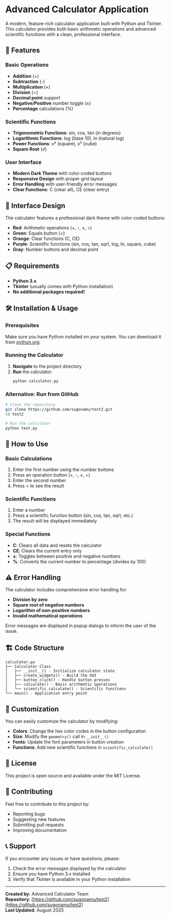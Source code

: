 # Advanced Calculator Application

A modern, feature-rich calculator application built with Python and Tkinter. This calculator provides both basic arithmetic operations and advanced scientific functions with a clean, professional interface.

## 🚀 Features

### Basic Operations
- **Addition** (+)
- **Subtraction** (-)
- **Multiplication** (×)
- **Division** (÷)
- **Decimal point** support
- **Negative/Positive** number toggle (±)
- **Percentage** calculations (%)

### Scientific Functions
- **Trigonometric Functions**: sin, cos, tan (in degrees)
- **Logarithmic Functions**: log (base 10), ln (natural log)
- **Power Functions**: x² (square), x³ (cube)
- **Square Root** (√)

### User Interface
- **Modern Dark Theme** with color-coded buttons
- **Responsive Design** with proper grid layout
- **Error Handling** with user-friendly error messages
- **Clear Functions**: C (clear all), CE (clear entry)

## 🎨 Interface Design

The calculator features a professional dark theme with color-coded buttons:
- **Red**: Arithmetic operations (+, -, ×, ÷)
- **Green**: Equals button (=)
- **Orange**: Clear functions (C, CE)
- **Purple**: Scientific functions (sin, cos, tan, sqrt, log, ln, square, cube)
- **Gray**: Number buttons and decimal point

## 📋 Requirements

- **Python 3.x**
- **Tkinter** (usually comes with Python installation)
- **No additional packages required!**

## 🛠️ Installation & Usage

### Prerequisites
Make sure you have Python installed on your system. You can download it from [python.org](https://python.org).

### Running the Calculator

1. **Navigate** to the project directory
2. **Run** the calculator:
   ```bash
   python calculator.py
   ```

### Alternative: Run from GitHub
```bash
# Clone the repository
git clone https://github.com/sugonamu/test2.git
cd test2

# Run the calculator
python test.py
```

## 🎯 How to Use

### Basic Calculations
1. Enter the first number using the number buttons
2. Press an operation button (+, -, ×, ÷)
3. Enter the second number
4. Press = to see the result

### Scientific Functions
1. Enter a number
2. Press a scientific function button (sin, cos, tan, sqrt, etc.)
3. The result will be displayed immediately

### Special Functions
- **C**: Clears all data and resets the calculator
- **CE**: Clears the current entry only
- **±**: Toggles between positive and negative numbers
- **%**: Converts the current number to percentage (divides by 100)

## ⚠️ Error Handling

The calculator includes comprehensive error handling for:
- **Division by zero**
- **Square root of negative numbers**
- **Logarithm of non-positive numbers**
- **Invalid mathematical operations**

Error messages are displayed in popup dialogs to inform the user of the issue.

## 🏗️ Code Structure

```
calculator.py
├── Calculator Class
│   ├── __init__() - Initialize calculator state
│   ├── create_widgets() - Build the GUI
│   ├── button_click() - Handle button presses
│   ├── calculate() - Basic arithmetic operations
│   └── scientific_calculate() - Scientific functions
└── main() - Application entry point
```

## 🔧 Customization

You can easily customize the calculator by modifying:
- **Colors**: Change the hex color codes in the button configuration
- **Size**: Modify the `geometry()` call in `__init__()`
- **Fonts**: Update the font parameters in button creation
- **Functions**: Add new scientific functions in `scientific_calculate()`

## 📝 License

This project is open source and available under the MIT License.

## 🤝 Contributing

Feel free to contribute to this project by:
- Reporting bugs
- Suggesting new features
- Submitting pull requests
- Improving documentation

## 📞 Support

If you encounter any issues or have questions, please:
1. Check the error messages displayed by the calculator
2. Ensure you have Python 3.x installed
3. Verify that Tkinter is available in your Python installation

---

**Created by**: Advanced Calculator Team  
**Repository**: [https://github.com/sugonamu/test2](https://github.com/sugonamu/test2)  
**Last Updated**: August 2025